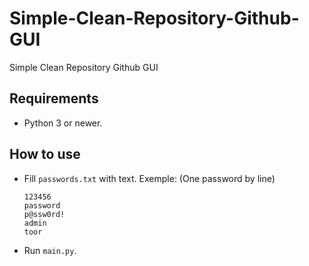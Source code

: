 # Simple-Clean-Repository-Github-GUI

Simple Clean Repository Github GUI

## Requirements

- Python 3 or newer.

## How to use

- Fill `passwords.txt` with text.
Exemple: (One password by line)
	```
	123456
	password
	p@ssw0rd!
	admin
	toor
	```

- Run `main.py`.